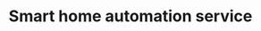---
title: "Smart home automation service"
alt: "Smart technology for seamless control of your home’s lighting, heating, and security"
description: "Smart technology for seamless control of your home’s lighting, heating, and security"
category: "network-engineer"
subcategory: "smart-home-automation"
image: "/tradespeople/network-engineer/smart-home-automation.webp"
ogImage: "/tradespeople/network-engineer/smart-home-automation.webp"
colour: "blue"
pathtxt: "Smart home automation"
published: true
---